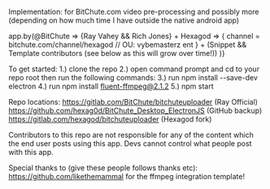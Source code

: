 Implementation: for BitChute.com video pre-processing and possibly more (depending on how much time I have outside the native android app)

app.by(@BitChute => {Ray Vahey && Rich Jones} +
Hexagod => {
channel = bitchute.com/channel/hexagod // OU: vybemasterz ent
} + (Snippet && Template contributors (see below as this will grow over time!))
)}

To get started:
1.) clone the repo
2.) open command prompt and cd to your repo root then run the following commands:
3.) run npm install --save-dev electron
4.) run npm install fluent-ffmpeg@2.1.2
5.) npm start


Repo locations: 
https://gitlab.com/BitChute/bitchuteuploader (Ray Official)
https://github.com/hexag0d/BitChute_Desktop_ElectronJS (GitHub backup)
https://gitlab.com/hexagod/bitchuteuploader (Hexagod fork)

Contributors to this repo are not responsible for any of the content which the end user posts using this app.
Devs cannot control what people post with this app.

Special thanks to (give these people follows thanks etc):
https://github.com/likethemammal for the ffmpeg integration template!  
